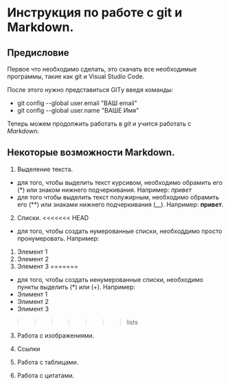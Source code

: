 # Инструкция по работе с git и Markdown.

## Предисловие
Первое что необходимо сделать, это скачать все необходимые программы, такие как git и Visual Studio Code.

После этого нужно представиться GITу
введя команды:
* git config --global user.email "ВАШ email"
* git config --global user.name "ВАШЕ Имя"

Теперь можем продолжить работать в *git* и учится работать с *Markdown*.

## Некоторые возможности Markdown.

1. Выделение текста.
* для того, чтобы выделить текст курсивом, необходимо обрамить его (*) или знаком нижнего подчеркивания. Например: *привет*
* для того чтобы выделить текст полужирным, необходимо обрамить его (**) или знаками нижнего подчеркивания (__). Например: **привет**. 

2. Списки.
<<<<<<< HEAD
* для того, чтобы создать нумерованные списки, необходдимо просто пронумеровать. Например:
1. Элемент 1
2. Элемент 2
3. Элемент 3
=======
* для того, чтобы создать ненумерованные списки, необходимо пункты выделить (*) или (+). Например:
* Элимент 1
* Элимент 2
* Элимент 3 
>>>>>>> lists
3. Работа с изображениями.

4. Ссылки

5. Работа с таблицами.

6. Работа с цитатами.
